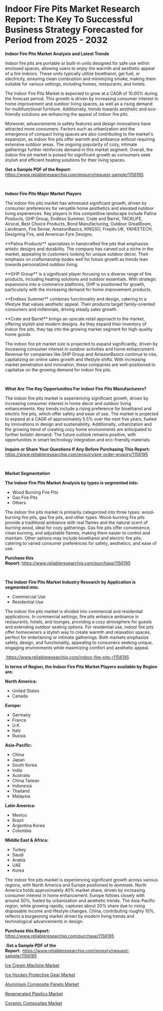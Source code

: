 <p><h1>Indoor Fire Pits Market Research Report: The Key To Successful Business Strategy Forecasted for Period from 2025 - 2032</h1></p><p><strong>Indoor Fire Pits Market Analysis and Latest Trends</strong></p>
<p><p>Indoor fire pits are portable or built-in units designed for safe use within enclosed spaces, allowing users to enjoy the warmth and aesthetic appeal of a fire indoors. These units typically utilize bioethanol, gel fuel, or electricity, ensuring clean combustion and minimizing smoke, making them suitable for various settings, including homes, restaurants, and hotels.</p><p>The Indoor Fire Pits Market is expected to grow at a CAGR of 10.00% during the forecast period. This growth is driven by increasing consumer interest in home improvement and outdoor living spaces, as well as a rising demand for multifunctional furniture. Additionally, trends towards aesthetic and eco-friendly solutions are enhancing the appeal of indoor fire pits. </p><p>Moreover, advancements in safety features and design innovations have attracted more consumers. Factors such as urbanization and the emergence of compact living spaces are also contributing to the market's expansion, as indoor fire pits offer warmth and ambiance without requiring extensive outdoor areas. The ongoing popularity of cozy, intimate gatherings further reinforces demand in this market segment. Overall, the indoor fire pit market is poised for significant growth as consumers seek stylish and efficient heating solutions for their living spaces.</p></p>
<p><strong>Get a Sample PDF of the Report:&nbsp;</strong> <a href="https://www.reliableresearchiq.com/enquiry/request-sample/1156195?utm_campaign=1896&utm_medium=2&utm_source=Github&utm_content=ia&utm_term=05022025&utm_id=indoor-fire-pits">https://www.reliableresearchiq.com/enquiry/request-sample/1156195</a></p>
<p>&nbsp;</p>
<p><strong>Indoor Fire Pits Major Market Players</strong></p>
<p><p>The indoor fire pits market has witnessed significant growth, driven by consumer preferences for versatile home aesthetics and elevated outdoor living experiences. Key players in this competitive landscape include Patina Products, GHP Group, Endless Summer, Crate and Barrel, TACKLIFE, Airxcel, Best Choice Products, Bond Manufacturing, Outdoor GreatRoom, Landmann, Fire Sense, AmazonBasics, KINGSO, Frepits UK, YAHEETECH, Designing Fire, and American Fyre Designs.</p><p>**Patina Products** specializes in handcrafted fire pits that emphasize artistic designs and durability. The company has carved out a niche in the market, appealing to customers looking for unique outdoor decor. Their emphasis on craftsmanship bodes well for future growth as trends lean towards personalized outdoor living.</p><p>**GHP Group** is a significant player focusing on a diverse range of fire products, including heating solutions and outdoor essentials. With strategic expansions into e-commerce platforms, GHP is positioned for growth, particularly with the increasing demand for home improvement products.</p><p>**Endless Summer** combines functionality and design, catering to a lifestyle that values aesthetic appeal. Their products target family-oriented consumers and millennials, driving steady sales growth.</p><p>**Crate and Barrel** brings an upscale retail approach to the market, offering stylish and modern designs. As they expand their inventory of indoor fire pits, they tap into the growing market segment for high-quality home goods.</p><p>The indoor fire pit market size is projected to expand significantly, driven by increasing consumer interest in outdoor activities and home enhancement. Revenue for companies like GHP Group and AmazonBasics continue to rise, capitalizing on online sales growth and lifestyle shifts. With increasing market penetration and innovation, these companies are well-positioned to capitalize on the growing demand for indoor fire pits.</p></p>
<p>&nbsp;</p>
<p><strong>What Are The Key Opportunities For Indoor Fire Pits Manufacturers?</strong></p>
<p><p>The indoor fire pits market is experiencing significant growth, driven by increasing consumer interest in home decor and outdoor living enhancements. Key trends include a rising preference for bioethanol and electric fire pits, which offer safety and ease of use. The market is projected to expand at a CAGR of approximately 5.5% over the next five years, fueled by innovations in design and sustainability. Additionally, urbanization and the growing trend of creating cozy home environments are anticipated to further bolster demand. The future outlook remains positive, with opportunities in smart technology integration and eco-friendly materials.</p></p>
<p><strong>Inquire or Share Your Questions If Any Before Purchasing This Report:</strong> <a href="https://www.reliableresearchiq.com/enquiry/pre-order-enquiry/1156195?utm_campaign=1896&utm_medium=2&utm_source=Github&utm_content=ia&utm_term=05022025&utm_id=indoor-fire-pits">https://www.reliableresearchiq.com/enquiry/pre-order-enquiry/1156195</a></p>
<p>&nbsp;</p>
<p><strong>Market Segmentation</strong></p>
<p><strong>The Indoor Fire Pits Market Analysis by types is segmented into:</strong></p>
<p><ul><li>Wood Burning Fire Pits</li><li>Gas Fire Pits</li><li>Others</li></ul></p>
<p><p>The indoor fire pits market is primarily categorized into three types: wood-burning fire pits, gas fire pits, and other types. Wood-burning fire pits provide a traditional ambiance with real flames and the natural scent of burning wood, ideal for cozy gatherings. Gas fire pits offer convenience, clean burning, and adjustable flames, making them easier to control and maintain. Other options may include bioethanol and electric fire pits, catering to varied consumer preferences for safety, aesthetics, and ease of use.</p></p>
<p><strong>Purchase this Report:&nbsp;</strong><a href="https://www.reliableresearchiq.com/purchase/1156195?utm_campaign=1896&utm_medium=2&utm_source=Github&utm_content=ia&utm_term=05022025&utm_id=indoor-fire-pits">https://www.reliableresearchiq.com/purchase/1156195</a></p>
<p>&nbsp;</p>
<p><strong>The Indoor Fire Pits Market Industry Research by Application is segmented into:</strong></p>
<p><ul><li>Commercial Use</li><li>Residential Use</li></ul></p>
<p><p>The indoor fire pits market is divided into commercial and residential applications. In commercial settings, fire pits enhance ambiance in restaurants, hotels, and lounges, providing a cozy atmosphere for guests and extending outdoor seating options. For residential use, indoor fire pits offer homeowners a stylish way to create warmth and relaxation spaces, perfect for entertaining or intimate gatherings. Both markets emphasize safety, design, and functionality, appealing to consumers seeking unique, engaging environments while maximizing comfort and aesthetic appeal.</p></p>
<p><a href="https://www.reliableresearchiq.com/indoor-fire-pits-r1156195?utm_campaign=1896&utm_medium=2&utm_source=Github&utm_content=ia&utm_term=05022025&utm_id=indoor-fire-pits">&nbsp;https://www.reliableresearchiq.com/indoor-fire-pits-r1156195</a></p>
<p><strong>In terms of Region, the Indoor Fire Pits Market Players available by Region are:</strong></p>
<p>
    <p> <strong> North America: </strong>
        <ul>
            <li>United States</li>
            <li>Canada</li>
        </ul>
        </p> 
    <p> <strong> Europe: </strong>
        <ul>
            <li>Germany</li>
            <li>France</li>
            <li>U.K.</li>
            <li>Italy</li>
            <li>Russia</li>
        </ul>
        </p> 
    <p> <strong> Asia-Pacific: </strong>
        <ul>
            <li>China</li>
            <li>Japan</li>
            <li>South Korea</li>
            <li>India</li>
            <li>Australia</li>
            <li>China Taiwan</li>
            <li>Indonesia</li>
            <li>Thailand</li>
            <li>Malaysia</li>
        </ul>
        </p> 
    <p> <strong> Latin America: </strong>
        <ul>
            <li>Mexico</li>
            <li>Brazil</li>
            <li>Argentina Korea</li>
            <li>Colombia</li>
        </ul>
        </p> 
    <p> <strong> Middle East & Africa: </strong>
        <ul>
            <li>Turkey</li>
            <li>Saudi</li>
            <li>Arabia</li>
            <li>UAE</li>
            <li>Korea</li>
        </ul>
    </p>
    </p>
<p><p>The indoor fire pits market is experiencing significant growth across various regions, with North America and Europe positioned to dominate. North America holds approximately 40% market share, driven by increasing consumer interest in home enhancement. Europe follows closely with around 30%, fueled by urbanization and aesthetic trends. The Asia-Pacific region, while growing rapidly, captures about 20% share due to rising disposable income and lifestyle changes. China, contributing roughly 10%, reflects a burgeoning market driven by modern living trends and technological advancements in design.</p></p>
<p><strong>Purchase this Report: </strong><a href="https://www.reliableresearchiq.com/purchase/1156195?utm_campaign=1896&utm_medium=2&utm_source=Github&utm_content=ia&utm_term=05022025&utm_id=indoor-fire-pits">https://www.reliableresearchiq.com/purchase/1156195</a></p>
<p>&nbsp;<strong>Get a Sample PDF of the Report:&nbsp;&nbsp;</strong><a href="https://www.reliableresearchiq.com/enquiry/request-sample/1156195?utm_campaign=1896&utm_medium=2&utm_source=Github&utm_content=ia&utm_term=05022025&utm_id=indoor-fire-pits">https://www.reliableresearchiq.com/enquiry/request-sample/1156195</a></p>
<p><strong></strong></p>
<p><p><a href="https://github.com/tszkintruca/Market-Research-Report-List-1/blob/main/ice-cream-machine-market.md?utm_campaign=1896&utm_medium=2&utm_source=Github&utm_content=ia&utm_term=05022025&utm_id=indoor-fire-pits">Ice Cream Machine Market</a></p><p><a href="https://github.com/aidelndasse/Market-Research-Report-List-1/blob/main/ice-hockey-protective-gear-market.md?utm_campaign=1896&utm_medium=2&utm_source=Github&utm_content=ia&utm_term=05022025&utm_id=indoor-fire-pits">Ice Hockey Protective Gear Market</a></p><p><a href="https://www.linkedin.com/pulse/aluminium-composite-panels-market-outlook-strategic-insights-yzthf?utm_campaign=1896&utm_medium=2&utm_source=Github&utm_content=ia&utm_term=05022025&utm_id=indoor-fire-pits">Aluminium Composite Panels Market</a></p><p><a href="https://www.linkedin.com/pulse/regional-adaptations-global-regenerated-plastics-market-grukf?utm_campaign=1896&utm_medium=2&utm_source=Github&utm_content=ia&utm_term=05022025&utm_id=indoor-fire-pits">Regenerated Plastics Market</a></p><p><a href="https://www.linkedin.com/pulse/growth-segmentation-67-cagr-forecast-ceramic-composites-3slcf?utm_campaign=1896&utm_medium=2&utm_source=Github&utm_content=ia&utm_term=05022025&utm_id=indoor-fire-pits">Ceramic Composites Market</a></p></p>